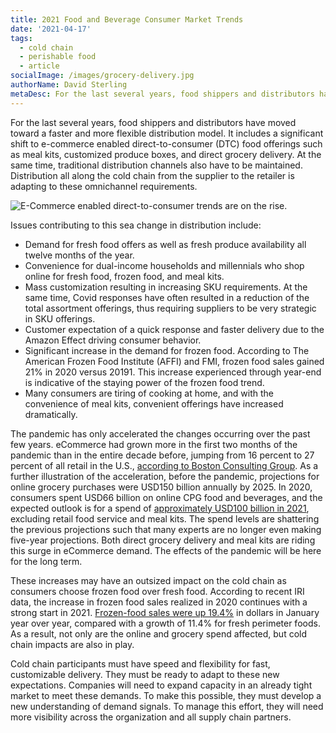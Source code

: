 ```yaml
---
title: 2021 Food and Beverage Consumer Market Trends
date: '2021-04-17'
tags:
  - cold chain
  - perishable food
  - article
socialImage: /images/grocery-delivery.jpg
authorName: David Sterling
metaDesc: For the last several years, food shippers and distributors have moved toward a faster and more flexible distribution model that includes e-commerce enabled direct-to-consumer food offerings.
---
```


For the last several years, food shippers and distributors have moved toward a faster and more flexible distribution model. It includes a significant shift to e-commerce enabled direct-to-consumer (DTC) food offerings such as meal kits, customized produce boxes, and direct grocery delivery. At the same time, traditional distribution channels also have to be maintained. Distribution all along the cold chain from the supplier to the retailer is adapting to these omnichannel requirements.

![E-Commerce enabled direct-to-consumer trends are on the rise.](/images/grocery-delivery.jpg 'E-Commerce enabled direct-to-consumer trends are on the rise.')

Issues contributing to this sea change in distribution include:

- Demand for fresh food offers as well as fresh produce availability all twelve months of the year.
- Convenience for dual-income households and millennials who shop online for fresh food, frozen food, and meal kits.
- Mass customization resulting in increasing SKU requirements. At the same time, Covid responses have often resulted in a reduction of the total assortment offerings, thus requiring suppliers to be very strategic in SKU offerings.
- Customer expectation of a quick response and faster delivery due to the Amazon Effect driving consumer behavior.
- Significant increase in the demand for frozen food. According to The American Frozen Food Institute (AFFI) and FMI, frozen food sales gained 21% in 2020 versus 20191. This increase experienced through year-end is indicative of the staying power of the frozen food trend.
- Many consumers are tiring of cooking at home, and with the convenience of meal kits, convenient offerings have increased dramatically.

The pandemic has only accelerated the changes occurring over the past few years. eCommerce had grown more in the first two months of the pandemic than in the entire decade before, jumping from 16 percent to 27 percent of all retail in the U.S., [according to Boston Consulting Group](https://www.bcg.com/publications/2020/how-marketers-can-win-with-gen-z-millennials-post-covid). As a further illustration of the acceleration, before the pandemic, projections for online grocery purchases were USD150 billion annually by 2025. In 2020, consumers spent USD66 billion on online CPG food and beverages, and the expected outlook is for a spend of [approximately USD100 billion in 2021](https://www.grocerydive.com/news/online-packaged-food-and-beverage-sales-could-top-100b-in-2021/593946/), excluding retail food service and meal kits. The spend levels are shattering the previous projections such that many experts are no longer even making five-year projections. Both direct grocery delivery and meal kits are riding this surge in eCommerce demand. The effects of the pandemic will be here for the long term.

These increases may have an outsized impact on the cold chain as consumers choose frozen food over fresh food. According to recent IRI data, the increase in frozen food sales realized in 2020 continues with a strong start in 2021. [Frozen-food sales were up 19.4%](https://www.winsightgrocerybusiness.com/products/just-how-hot-were-frozen-foods-2020) in dollars in January year over year, compared with a growth of 11.4% for fresh perimeter foods. As a result, not only are the online and grocery spend affected, but cold chain impacts are also in play.

Cold chain participants must have speed and flexibility for fast, customizable delivery. They must be ready to adapt to these new expectations. Companies will need to expand capacity in an already tight market to meet these demands. To make this possible, they must develop a new understanding of demand signals. To manage this effort, they will need more visibility across the organization and all supply chain partners.
